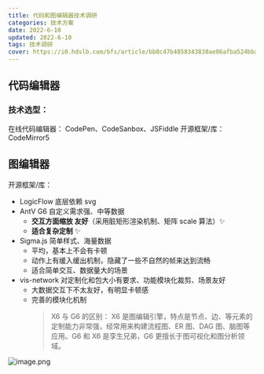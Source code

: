 ```yaml
---
title: 代码和图编辑器技术调研
categories: 技术方案
date: 2022-6-10
updated: 2022-6-10
tags: 技术调研
cover: https://i0.hdslb.com/bfs/article/bb8c47b4858343838ae86afba524bba15e35eae1.jpg
---
```


## 代码编辑器

### 技术选型：

在线代码编辑器： CodePen、CodeSanbox、JSFiddle
开源框架/库：CodeMirror5

## 图编辑器

开源框架/库：

- LogicFlow 底层依赖 svg
- AntV G6 自定义需求强、中等数据
  - **交互方面缩放 友好**（采用脏矩形渲染机制、矩阵 scale 算法）✨
  - **适合复杂定制** ✨
- Sigma.js 简单样式、海量数据
  - 平均，基本上不会有卡顿
  - 动作上有缓入缓出机制，隐藏了一些不自然的帧来达到流畅
  - 适合简单交互、数据量大的场景
- vis-network 对定制化和包大小有要求、功能模块化裁剪、场景友好
  - 大数据交互下不太友好，有明显卡顿感
  - 完善的模块化机制
    > X6 与 G6 的区别：
    > X6 是图编辑引擎，特点是节点、边、等元素的定制能力非常强，经常用来构建流程图、ER 图、DAG 图、脑图等应用。G6 和 X6 是孪生兄弟，G6 更擅长于图可视化和图分析领域。

![image.png](https://cdn.nlark.com/yuque/0/2022/png/2324645/1670741315677-e685239c-ad00-47ef-be22-fc3e97dad9e8.png#averageHue=%23f4f4f4&clientId=u39fbe52f-7c5d-4&crop=0&crop=0&crop=1&crop=1&from=paste&height=392&id=uea3aa3a7&margin=%5Bobject%20Object%5D&name=image.png&originHeight=392&originWidth=714&originalType=binary&ratio=1&rotation=0&showTitle=false&size=134585&status=done&style=none&taskId=ua75e1627-9791-409c-acba-1f488dee087&title=&width=714)

